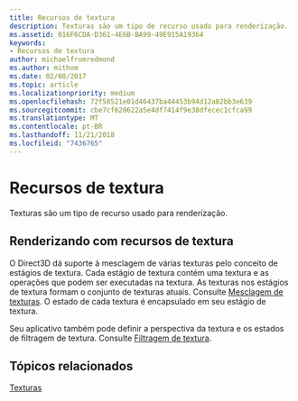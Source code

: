 ```yaml
---
title: Recursos de textura
description: Texturas são um tipo de recurso usado para renderização.
ms.assetid: 016F6CDA-D361-4E6B-BA99-49E915A19364
keywords:
- Recursos de textura
author: michaelfromredmond
ms.author: mithom
ms.date: 02/08/2017
ms.topic: article
ms.localizationpriority: medium
ms.openlocfilehash: 72f58521e01d46437ba44453b94d12a82bb3e639
ms.sourcegitcommit: cbe7cf620622a5e4df7414f9e38dfecec1cfca99
ms.translationtype: MT
ms.contentlocale: pt-BR
ms.lasthandoff: 11/21/2018
ms.locfileid: "7436765"
---
```

# <a name="texture-resources"></a>Recursos de textura


Texturas são um tipo de recurso usado para renderização.

## <a name="span-idrenderingwithtextureresourcesspanspan-idrenderingwithtextureresourcesspanspan-idrenderingwithtextureresourcesspanrendering-with-texture-resources"></a><span id="Rendering_with_Texture_Resources"></span><span id="rendering_with_texture_resources"></span><span id="RENDERING_WITH_TEXTURE_RESOURCES"></span>Renderizando com recursos de textura


O Direct3D dá suporte à mesclagem de várias texturas pelo conceito de estágios de textura. Cada estágio de textura contém uma textura e as operações que podem ser executadas na textura. As texturas nos estágios de textura formam o conjunto de texturas atuais. Consulte [Mesclagem de texturas](texture-blending.md). O estado de cada textura é encapsulado em seu estágio de textura.

Seu aplicativo também pode definir a perspectiva da textura e os estados de filtragem de textura. Consulte [Filtragem de textura](texture-filtering.md).

## <a name="span-idrelated-topicsspanrelated-topics"></a><span id="related-topics"></span>Tópicos relacionados


[Texturas](textures.md)

 

 




